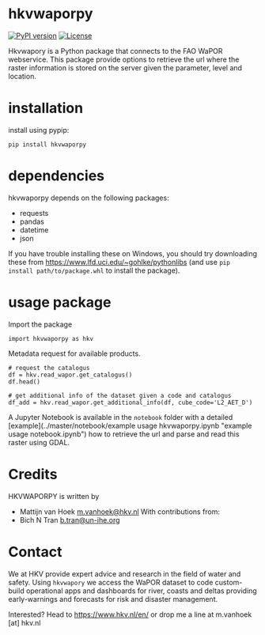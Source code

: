 # hkvwaporpy
[![PyPI version](https://img.shields.io/pypi/v/hkvwaporpy.svg)](https://pypi.org/project/hkvwaporpy)
[![License](https://img.shields.io/badge/License-BSD%203--Clause-blue.svg)](https://opensource.org/licenses/BSD-3-Clause)

Hkvwapory is a Python package that connects to the FAO WaPOR webservice.
This package provide options to retrieve the url where the raster information is stored on the server given the parameter, level and location.

# installation
install using pypip:

`pip install hkvwaporpy`

# dependencies
hkvwaporpy depends on the following packages:
- requests
- pandas
- datetime
- json

If you have trouble installing these on Windows, you should try downloading these from https://www.lfd.uci.edu/~gohlke/pythonlibs (and use `pip install path/to/package.whl` to install the package).

# usage package
Import the package

    import hkvwaporpy as hkv    
    
Metadata request for available products.

    # request the catalogus
    df = hkv.read_wapor.get_catalogus()
    df.head()
    
    # get additional info of the dataset given a code and catalogus
    df_add = hkv.read_wapor.get_additional_info(df, cube_code='L2_AET_D')
     
A Jupyter Notebook is available in the `notebook` folder with a detailed [example](../master/notebook/example usage hkvwaporpy.ipynb "example usage notebook.ipynb") how to retrieve the url and parse and read this raster using GDAL.

# Credits
HKVWAPORPY is written by
- Mattijn van Hoek m.vanhoek@hkv.nl
With contributions from:
- Bich N Tran b.tran@un-ihe.org


# Contact
We at HKV provide expert advice and research in the field of water and safety. Using `hkvwapory` we access the WaPOR dataset to code custom-build operational apps and dashboards for river, coasts and deltas providing early-warnings and forecasts for risk and disaster management.

Interested? Head to https://www.hkv.nl/en/ or drop me a line at m.vanhoek [at] hkv.nl
    
